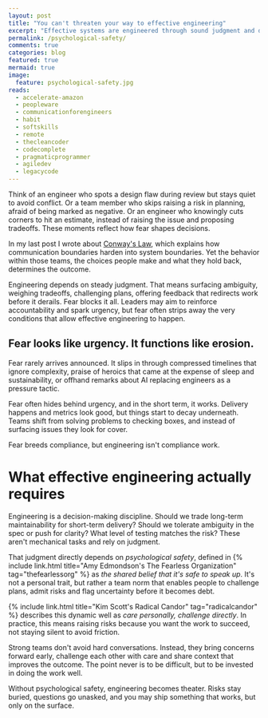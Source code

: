 ```yaml
---
layout: post
title: "You can't threaten your way to effective engineering"
excerpt: "Effective systems are engineered through sound judgment and deliberate decisions. Fear undermines both at the root."
permalink: /psychological-safety/
comments: true
categories: blog
featured: true
mermaid: true
image:
  feature: psychological-safety.jpg
reads:
  - accelerate-amazon
  - peopleware
  - communicationforengineers
  - habit
  - softskills
  - remote
  - thecleancoder
  - codecomplete
  - pragmaticprogrammer
  - agiledev
  - legacycode
---
```


Think of an engineer who spots a design flaw during review but stays quiet to avoid conflict. Or a team member who skips raising a risk in planning, afraid of being marked as negative. Or an engineer who knowingly cuts corners to hit an estimate, instead of raising the issue and proposing tradeoffs. These moments reflect how fear shapes decisions.

In my last post I wrote about [Conway's Law](https://blog.drinkbird.com/conways-law/), which explains how communication boundaries harden into system boundaries. Yet the behavior within those teams, the choices people make and what they hold back, determines the outcome.

Engineering depends on steady judgment. That means surfacing ambiguity, weighing tradeoffs, challenging plans, offering feedback that redirects work before it derails. Fear blocks it all. Leaders may aim to reinforce accountability and spark urgency, but fear often strips away the very conditions that allow effective engineering to happen.

## Fear looks like urgency. It functions like erosion.

Fear rarely arrives announced. It slips in through compressed timelines that ignore complexity, praise of heroics that came at the expense of sleep and sustainability, or offhand remarks about AI replacing engineers as a pressure tactic.

Fear often hides behind urgency, and in the short term, it works. Delivery happens and metrics look good, but things start to decay underneath. Teams shift from solving problems to checking boxes, and instead of surfacing issues they look for cover.

Fear breeds compliance, but engineering isn't compliance work.

# What effective engineering actually requires

Engineering is a decision-making discipline. Should we trade long-term maintainability for short-term delivery? Should we tolerate ambiguity in the spec or push for clarity? What level of testing matches the risk? These aren't mechanical tasks and rely on judgment.

That judgment directly depends on *psychological safety*, defined in {% include link.html title="Amy Edmondson's The Fearless Organization" tag="thefearlessorg" %} as *the shared belief that it's safe to speak up*. It's not a personal trait, but rather a team norm that enables people to challenge plans, admit risks and flag uncertainty before it becomes debt.

{% include link.html title="Kim Scott's Radical Candor" tag="radicalcandor" %} describes this dynamic well as *care personally, challenge directly*. In practice, this means raising risks because you want the work to succeed, not staying silent to avoid friction. 

Strong teams don't avoid hard conversations. Instead, they bring concerns forward early, challenge each other with care and share context that improves the outcome. The point never is to be difficult, but to be invested in doing the work well.

Without psychological safety, engineering becomes theater. Risks stay buried, questions go unasked, and you may ship something that works, but only on the surface.

